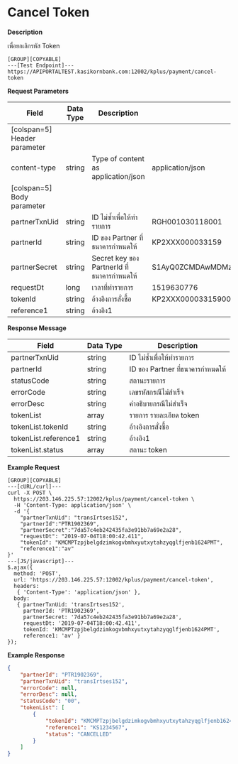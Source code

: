 # Cancel Token

**Description**

เพื่อยกเลิกรหัส Token

```
[GROUP][COPYABLE]
---[Test Endpoint]---
https://APIPORTALTEST.kasikornbank.com:12002/kplus/payment/cancel-token
```

**Request Parameters**

| Field                        | Data Type | Description                                | Example                                              | Mandatory |
| ---------------------------- | --------- | ------------------------------------------ | ---------------------------------------------------- | :-------: |
| [colspan=5] Header parameter |
| content-type                 | string    | Type of content as application/json        | application/json                                     |     Y     |
| [colspan=5] Body parameter   |
| partnerTxnUid                | string    | ID ไม่ซ้ำเพื่อให้ทำรายการ                  | RGH001030118001                                      |     Y     |
| partnerId                    | string    | ID ของ Partner ที่ธนาคารกำหนดให้           | KP2XXX000033159                                      |     Y     |
| partnerSecret                | string    | Secret key ของ PartnerId ที่ธนาคารกำหนดให้ | S1AyQ0ZCMDAwMDMzMTU5LWtwbHVzLXNpdC0yYzJwLWZhY2Vib29r |     Y     |
| requestDt                    | long      | เวลาที่ทำรายการ                            | 1519630776                                           |     Y     |
| tokenId                      | string    | อ้างอิงการสั่งซื้อ                         | KP2XXX00003315900BBC3C374D644DE9F2BA5CDC189C27B      |     Y     |
| reference1                   | string    | อ้างอิง1                                   |                                                      |     Y     |

**Response Message**

| Field                | Data Type | Description                      |
| -------------------- | --------- | -------------------------------- |
| partnerTxnUid        | string    | ID ไม่ซ้ำเพื่อให้ทำรายการ        |
| partnerId            | string    | ID ของ Partner ที่ธนาคารกำหนดให้ |
| statusCode           | string    | สถานะรายการ                      |
| errorCode            | string    | เลขรหัสกรณีไม่สำเร็จ             |
| errorDesc            | string    | คำอธิบายกรณีไม่สำเร็จ            |
| tokenList            | array     | รายการ รายละเอียด token          |
| tokenList.tokenId    | string    | อ้างอิงการสั่งซื้อ               |
| tokenList.reference1 | string    | อ้างอิง1                         |
| tokenList.status     | array     | สถานะ token                      |

**Example Request**

```code
[GROUP][COPYABLE]
---[cURL/curl]---
curl -X POST \
  https://203.146.225.57:12002/kplus/payment/cancel-token \
  -H 'Content-Type: application/json' \
  -d '{
    "partnerTxnUid": "transIrtses152",
    "partnerId":"PTR1902369",
    "partnerSecret":"7da57c4eb242435fa3e91bb7a69e2a28",
    "requestDt": "2019-07-04T18:00:42.411",
    "tokenId": "KMCMPTzpjbelgdzimkogvbmhxyutxytahzyqglfjenb1624PMT",
    "reference1":"av"
}'
---[JS/javascript]---
$.ajax({
  method: 'POST',
  url: 'https://203.146.225.57:12002/kplus/payment/cancel-token',
  headers:
   { 'Content-Type': 'application/json' },
  body:
   { partnerTxnUid: 'transIrtses152',
     partnerId: 'PTR1902369',
     partnerSecret: '7da57c4eb242435fa3e91bb7a69e2a28',
     requestDt: '2019-07-04T18:00:42.411',
     tokenId: 'KMCMPTzpjbelgdzimkogvbmhxyutxytahzyqglfjenb1624PMT',
     reference1: 'av' }
});
```

**Example Response**

```json
{
    "partnerId": "PTR1902369",
    "partnerTxnUid": "transIrtses152",
    "errorCode": null,
    "errorDesc": null,
    "statusCode": "00",
    "tokenList": [
        {
            "tokenId": "KMCMPTzpjbelgdzimkogvbmhxyutxytahzyqglfjenb1624PMT",
            "reference1": "KS1234567",
            "status": "CANCELLED"
        }
    ]
}
```

